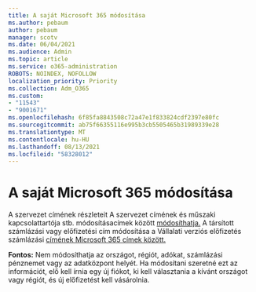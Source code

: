 ```yaml
---
title: A saját Microsoft 365 módosítása
ms.author: pebaum
author: pebaum
manager: scotv
ms.date: 06/04/2021
ms.audience: Admin
ms.topic: article
ms.service: o365-administration
ROBOTS: NOINDEX, NOFOLLOW
localization_priority: Priority
ms.collection: Adm_O365
ms.custom:
- "11543"
- "9001671"
ms.openlocfilehash: 6f85fa8843508c72a47e1f833824cdf2397e80fc
ms.sourcegitcommit: ab75f66355116e995b3cb5505465b31989339e28
ms.translationtype: MT
ms.contentlocale: hu-HU
ms.lasthandoff: 08/13/2021
ms.locfileid: "58328012"
---
```

# <a name="change-your-microsoft-365-address"></a>A saját Microsoft 365 módosítása

A szervezet címének részleteit A szervezet címének és műszaki kapcsolattartója stb. módosításacímek között [módosíthatja.](https://docs.microsoft.com/microsoft-365/admin/manage/change-address-contact-and-more) A társított számlázási vagy előfizetési cím módosítása a Vállalati verziós előfizetés számlázási [címének Microsoft 365 címek között.](https://docs.microsoft.com/microsoft-365/commerce/billing-and-payments/change-your-billing-addresses) 

**Fontos:** Nem módosíthatja az országot, régiót, adókat, számlázási pénznemet vagy az adatközpont helyét. Ha módosítani szeretné ezt az információt, elő kell írnia egy új fiókot, ki kell választania a kívánt országot vagy régiót, és új előfizetést kell vásárolnia. 